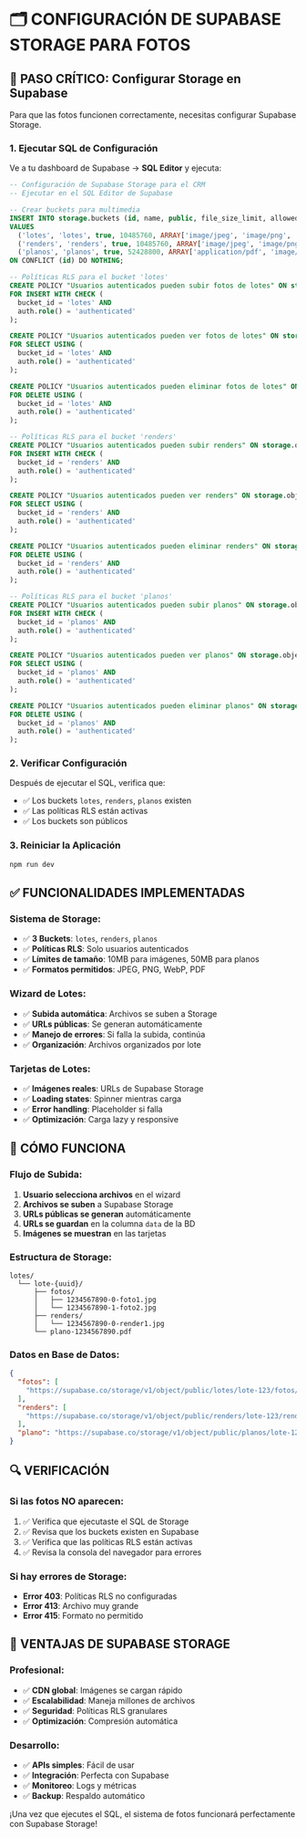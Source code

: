 # 🗂️ CONFIGURACIÓN DE SUPABASE STORAGE PARA FOTOS

## 🚨 **PASO CRÍTICO: Configurar Storage en Supabase**

Para que las fotos funcionen correctamente, necesitas configurar Supabase Storage.

### **1. Ejecutar SQL de Configuración**

Ve a tu dashboard de Supabase → **SQL Editor** y ejecuta:

```sql
-- Configuración de Supabase Storage para el CRM
-- Ejecutar en el SQL Editor de Supabase

-- Crear buckets para multimedia
INSERT INTO storage.buckets (id, name, public, file_size_limit, allowed_mime_types)
VALUES 
  ('lotes', 'lotes', true, 10485760, ARRAY['image/jpeg', 'image/png', 'image/webp']),
  ('renders', 'renders', true, 10485760, ARRAY['image/jpeg', 'image/png', 'image/webp']),
  ('planos', 'planos', true, 52428800, ARRAY['application/pdf', 'image/jpeg', 'image/png'])
ON CONFLICT (id) DO NOTHING;

-- Políticas RLS para el bucket 'lotes'
CREATE POLICY "Usuarios autenticados pueden subir fotos de lotes" ON storage.objects
FOR INSERT WITH CHECK (
  bucket_id = 'lotes' AND 
  auth.role() = 'authenticated'
);

CREATE POLICY "Usuarios autenticados pueden ver fotos de lotes" ON storage.objects
FOR SELECT USING (
  bucket_id = 'lotes' AND 
  auth.role() = 'authenticated'
);

CREATE POLICY "Usuarios autenticados pueden eliminar fotos de lotes" ON storage.objects
FOR DELETE USING (
  bucket_id = 'lotes' AND 
  auth.role() = 'authenticated'
);

-- Políticas RLS para el bucket 'renders'
CREATE POLICY "Usuarios autenticados pueden subir renders" ON storage.objects
FOR INSERT WITH CHECK (
  bucket_id = 'renders' AND 
  auth.role() = 'authenticated'
);

CREATE POLICY "Usuarios autenticados pueden ver renders" ON storage.objects
FOR SELECT USING (
  bucket_id = 'renders' AND 
  auth.role() = 'authenticated'
);

CREATE POLICY "Usuarios autenticados pueden eliminar renders" ON storage.objects
FOR DELETE USING (
  bucket_id = 'renders' AND 
  auth.role() = 'authenticated'
);

-- Políticas RLS para el bucket 'planos'
CREATE POLICY "Usuarios autenticados pueden subir planos" ON storage.objects
FOR INSERT WITH CHECK (
  bucket_id = 'planos' AND 
  auth.role() = 'authenticated'
);

CREATE POLICY "Usuarios autenticados pueden ver planos" ON storage.objects
FOR SELECT USING (
  bucket_id = 'planos' AND 
  auth.role() = 'authenticated'
);

CREATE POLICY "Usuarios autenticados pueden eliminar planos" ON storage.objects
FOR DELETE USING (
  bucket_id = 'planos' AND 
  auth.role() = 'authenticated'
);
```

### **2. Verificar Configuración**

Después de ejecutar el SQL, verifica que:
- ✅ Los buckets `lotes`, `renders`, `planos` existen
- ✅ Las políticas RLS están activas
- ✅ Los buckets son públicos

### **3. Reiniciar la Aplicación**

```bash
npm run dev
```

## ✅ **FUNCIONALIDADES IMPLEMENTADAS**

### **Sistema de Storage:**
- ✅ **3 Buckets**: `lotes`, `renders`, `planos`
- ✅ **Políticas RLS**: Solo usuarios autenticados
- ✅ **Límites de tamaño**: 10MB para imágenes, 50MB para planos
- ✅ **Formatos permitidos**: JPEG, PNG, WebP, PDF

### **Wizard de Lotes:**
- ✅ **Subida automática**: Archivos se suben a Storage
- ✅ **URLs públicas**: Se generan automáticamente
- ✅ **Manejo de errores**: Si falla la subida, continúa
- ✅ **Organización**: Archivos organizados por lote

### **Tarjetas de Lotes:**
- ✅ **Imágenes reales**: URLs de Supabase Storage
- ✅ **Loading states**: Spinner mientras carga
- ✅ **Error handling**: Placeholder si falla
- ✅ **Optimización**: Carga lazy y responsive

## 🎯 **CÓMO FUNCIONA**

### **Flujo de Subida:**
1. **Usuario selecciona archivos** en el wizard
2. **Archivos se suben** a Supabase Storage
3. **URLs públicas se generan** automáticamente
4. **URLs se guardan** en la columna `data` de la BD
5. **Imágenes se muestran** en las tarjetas

### **Estructura de Storage:**
```
lotes/
  └── lote-{uuid}/
      ├── fotos/
      │   ├── 1234567890-0-foto1.jpg
      │   └── 1234567890-1-foto2.jpg
      ├── renders/
      │   └── 1234567890-0-render1.jpg
      └── plano-1234567890.pdf
```

### **Datos en Base de Datos:**
```json
{
  "fotos": [
    "https://supabase.co/storage/v1/object/public/lotes/lote-123/fotos/1234567890-0-foto1.jpg"
  ],
  "renders": [
    "https://supabase.co/storage/v1/object/public/renders/lote-123/renders/1234567890-0-render1.jpg"
  ],
  "plano": "https://supabase.co/storage/v1/object/public/planos/lote-123/plano-1234567890.pdf"
}
```

## 🔍 **VERIFICACIÓN**

### **Si las fotos NO aparecen:**
1. ✅ Verifica que ejecutaste el SQL de Storage
2. ✅ Revisa que los buckets existen en Supabase
3. ✅ Verifica que las políticas RLS están activas
4. ✅ Revisa la consola del navegador para errores

### **Si hay errores de Storage:**
- **Error 403**: Políticas RLS no configuradas
- **Error 413**: Archivo muy grande
- **Error 415**: Formato no permitido

## 🚀 **VENTAJAS DE SUPABASE STORAGE**

### **Profesional:**
- ✅ **CDN global**: Imágenes se cargan rápido
- ✅ **Escalabilidad**: Maneja millones de archivos
- ✅ **Seguridad**: Políticas RLS granulares
- ✅ **Optimización**: Compresión automática

### **Desarrollo:**
- ✅ **APIs simples**: Fácil de usar
- ✅ **Integración**: Perfecta con Supabase
- ✅ **Monitoreo**: Logs y métricas
- ✅ **Backup**: Respaldo automático

¡Una vez que ejecutes el SQL, el sistema de fotos funcionará perfectamente con Supabase Storage!
